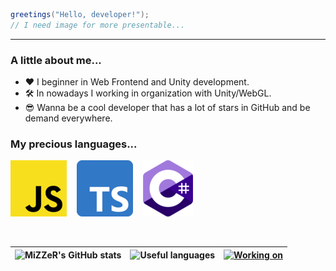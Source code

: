 ```csharp
greetings("Hello, developer!");
// I need image for more presentable...
```

---
### A little about me...
- ❤️ I beginner in Web Frontend and Unity development.
- 🛠️ In nowadays I working in organization with Unity/WebGL.
- 😎 Wanna be a cool developer that has a lot of stars in GitHub and be demand everywhere.

### My precious languages...

![JavaScript](https://github.com/realMiZZeR/realMiZZeR/blob/main/images_90x90.png)&nbsp;&nbsp;&nbsp;
![TypeScript](https://github.com/realMiZZeR/realMiZZeR/blob/main/Typescript_logo_2020.svg_90x90.png?raw=true)&nbsp;&nbsp;&nbsp;
![CSharp](https://github.com/realMiZZeR/realMiZZeR/blob/main/c-sharp-c-logo-02F17714BA-seeklogo.com_1_30.png)

<br />

| ![MiZZeR's GitHub stats](https://github-readme-stats.vercel.app/api?username=realMiZZeR&show_icons=true&theme=aura_dark) | ![Useful languages](https://github-readme-stats.vercel.app/api/top-langs/?username=realMiZZeR&layout=compact) | [![Working on](https://github-readme-stats.vercel.app/api/pin/?username=realMiZZeR&repo=game_diary)](https://github.com/realMiZZeR/game_diary) |
| ------------- | ------------- | ------------- |




